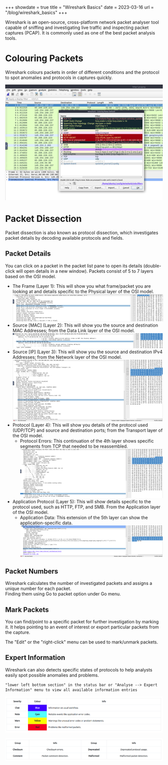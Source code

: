 +++
showdate = true
title = "Wireshark Basics"
date = 2023-03-16
url = "/blog/wireshark_basics"
+++

Wireshark is an open-source, cross-platform network packet analyser tool capable of sniffing and investigating live traffic and inspecting packet captures (PCAP). It is commonly used as one of the best packet analysis tools.

# Colouring Packets
Wireshark colours packets in order of different conditions and the protocol to spot anomalies and protocols in captures quickly. 

![Packet Colouring](https://raw.githubusercontent.com/ArkaprabhaChakraborty/ArkaprabhaChakraborty.github.io/main/data/images/Packet_Colouring.png)

# Packet Dissection
Packet dissection is also known as protocol dissection, which investigates packet details by decoding available protocols and fields. 

## Packet Details
You can click on a packet in the packet list pane to open its details (double-click will open details in a new window). Packets consist of 5 to 7 layers based on the OSI model. 
- The Frame (Layer 1): This will show you what frame/packet you are looking at and details specific to the Physical layer of the OSI model.
![Frame level](https://raw.githubusercontent.com/ArkaprabhaChakraborty/ArkaprabhaChakraborty.github.io/main/data/images/frame_level.png)
- Source \[MAC] (Layer 2): This will show you the source and destination MAC Addresses; from the Data Link layer of the OSI model.
![MAC level](https://raw.githubusercontent.com/ArkaprabhaChakraborty/ArkaprabhaChakraborty.github.io/main/data/images/MAC_level.png)
- Source \[IP] (Layer 3): This will show you the source and destination IPv4 Addresses; from the Network layer of the OSI model.
![IP level](https://raw.githubusercontent.com/ArkaprabhaChakraborty/ArkaprabhaChakraborty.github.io/main/data/images/IP_level.png)
- Protocol (Layer 4): This will show you details of the protocol used (UDP/TCP) and source and destination ports; from the Transport layer of the OSI model.
    - Protocol Errors: This continuation of the 4th layer shows specific segments from TCP that needed to be reassembled.
![Protocol level](https://raw.githubusercontent.com/ArkaprabhaChakraborty/ArkaprabhaChakraborty.github.io/main/data/images/Transport_level.png)
- Application Protocol (Layer 5): This will show details specific to the protocol used, such as HTTP, FTP, and SMB. From the Application layer of the OSI model.
    - Application Data: This extension of the 5th layer can show the application-specific data.
![Application level](https://raw.githubusercontent.com/ArkaprabhaChakraborty/ArkaprabhaChakraborty.github.io/main/data/images/Application_level.png)

## Packet Numbers
Wireshark calculates the number of investigated packets and assigns a unique number for each packet.  
Finding them using Go to packet option under Go menu.

## Mark Packets
You can find/point to a specific packet for further investigation by marking it. It helps pointing to an event of interest or export particular packets from the capture. 

The "Edit" or the "right-click" menu can be used to mark/unmark packets.

## Expert Information
Wireshark can also detects specific states of protocols to help analysts easily spot possible anomalies and problems. 
```
"lower left bottom section" in the status bar or "Analyse --> Expert Information" menu to view all available information entries 
```
![Expert Information](https://raw.githubusercontent.com/ArkaprabhaChakraborty/ArkaprabhaChakraborty.github.io/main/data/images/expertinfo.png)

![Error details](https://raw.githubusercontent.com/ArkaprabhaChakraborty/ArkaprabhaChakraborty.github.io/main/data/images/expertinfoerrordetails.png)

